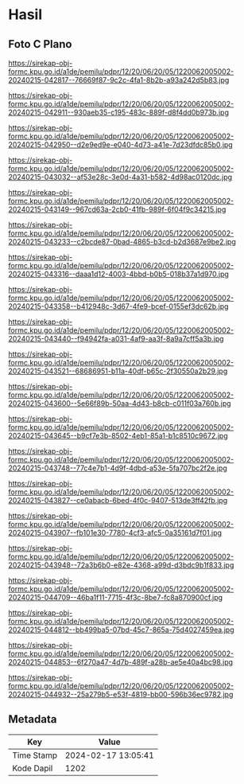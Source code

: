 # Hasil

## Foto C Plano

https://sirekap-obj-formc.kpu.go.id/a1de/pemilu/pdpr/12/20/06/20/05/1220062005002-20240215-042817--76669f87-9c2c-4fa1-8b2b-a93a242d5b83.jpg

https://sirekap-obj-formc.kpu.go.id/a1de/pemilu/pdpr/12/20/06/20/05/1220062005002-20240215-042911--930aeb35-c195-483c-889f-d8f4dd0b973b.jpg

https://sirekap-obj-formc.kpu.go.id/a1de/pemilu/pdpr/12/20/06/20/05/1220062005002-20240215-042950--d2e9ed9e-e040-4d73-a41e-7d23dfdc85b0.jpg

https://sirekap-obj-formc.kpu.go.id/a1de/pemilu/pdpr/12/20/06/20/05/1220062005002-20240215-043032--af53e28c-3e0d-4a31-b582-4d98ac0120dc.jpg

https://sirekap-obj-formc.kpu.go.id/a1de/pemilu/pdpr/12/20/06/20/05/1220062005002-20240215-043149--967cd63a-2cb0-41fb-989f-6f04f9c34215.jpg

https://sirekap-obj-formc.kpu.go.id/a1de/pemilu/pdpr/12/20/06/20/05/1220062005002-20240215-043233--c2bcde87-0bad-4865-b3cd-b2d3687e9be2.jpg

https://sirekap-obj-formc.kpu.go.id/a1de/pemilu/pdpr/12/20/06/20/05/1220062005002-20240215-043316--daaa1d12-4003-4bbd-b0b5-018b37a1d970.jpg

https://sirekap-obj-formc.kpu.go.id/a1de/pemilu/pdpr/12/20/06/20/05/1220062005002-20240215-043358--b412948c-3d67-4fe9-bcef-0155ef3dc62b.jpg

https://sirekap-obj-formc.kpu.go.id/a1de/pemilu/pdpr/12/20/06/20/05/1220062005002-20240215-043440--f94942fa-a031-4af9-aa3f-8a9a7cff5a3b.jpg

https://sirekap-obj-formc.kpu.go.id/a1de/pemilu/pdpr/12/20/06/20/05/1220062005002-20240215-043521--68686951-b11a-40df-b65c-2f30550a2b29.jpg

https://sirekap-obj-formc.kpu.go.id/a1de/pemilu/pdpr/12/20/06/20/05/1220062005002-20240215-043600--5e66f89b-50aa-4d43-b8cb-c011f03a760b.jpg

https://sirekap-obj-formc.kpu.go.id/a1de/pemilu/pdpr/12/20/06/20/05/1220062005002-20240215-043645--b9cf7e3b-8502-4eb1-85a1-b1c8510c9672.jpg

https://sirekap-obj-formc.kpu.go.id/a1de/pemilu/pdpr/12/20/06/20/05/1220062005002-20240215-043748--77c4e7b1-4d9f-4dbd-a53e-5fa707bc2f2e.jpg

https://sirekap-obj-formc.kpu.go.id/a1de/pemilu/pdpr/12/20/06/20/05/1220062005002-20240215-043827--ce0abacb-6bed-4f0c-9407-513de3ff42fb.jpg

https://sirekap-obj-formc.kpu.go.id/a1de/pemilu/pdpr/12/20/06/20/05/1220062005002-20240215-043907--fb101e30-7780-4cf3-afc5-0a35161d7f01.jpg

https://sirekap-obj-formc.kpu.go.id/a1de/pemilu/pdpr/12/20/06/20/05/1220062005002-20240215-043948--72a3b6b0-e82e-4368-a99d-d3bdc9b1f833.jpg

https://sirekap-obj-formc.kpu.go.id/a1de/pemilu/pdpr/12/20/06/20/05/1220062005002-20240215-044709--46ba1f11-7715-4f3c-8be7-fc8a870900cf.jpg

https://sirekap-obj-formc.kpu.go.id/a1de/pemilu/pdpr/12/20/06/20/05/1220062005002-20240215-044812--bb499ba5-07bd-45c7-865a-75d4027459ea.jpg

https://sirekap-obj-formc.kpu.go.id/a1de/pemilu/pdpr/12/20/06/20/05/1220062005002-20240215-044853--6f270a47-4d7b-489f-a28b-ae5e40a4bc98.jpg

https://sirekap-obj-formc.kpu.go.id/a1de/pemilu/pdpr/12/20/06/20/05/1220062005002-20240215-044932--25a279b5-e53f-4819-bb00-596b36ec9782.jpg


## Metadata

| Key        | Value               |
| ---------- | ------------------- |
| Time Stamp | 2024-02-17 13:05:41 |
| Kode Dapil | 1202                |



